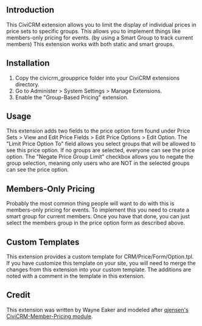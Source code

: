 ## Introduction
This CiviCRM extension allows you to limit the display of individual prices in
price sets to specific groups. This allows you to implement things like
members-only pricing for events. (by using a Smart Group to track current
members) This extension works with both static and smart groups.

## Installation
1. Copy the civicrm_groupprice folder into your CiviCRM extensions directory.
2. Go to Administer > System Settings > Manage Extensions.
3. Enable the "Group-Based Pricing" extension.

## Usage
This extension adds two fields to the price option form found under
Price Sets > View and Edit Price Fields > Edit Price Options > Edit
Option. The "Limit Price Option To" field allows you select groups that will
be allowed to see this price option. If no groups are selected, everyone can
see the price option. The "Negate Price Group Limit" checkbox allows you
to negate the group selection, meaning only users who are NOT in the selected
groups can see the price option.

## Members-Only Pricing
Probably the most common thing people will want to do with this is members-only
pricing for events. To implement this you need to create a smart group for
current members. Once you have that done, you can just select the members group
in the price option form as described above.

## Custom Templates
This extension provides a custom template for CRM/Price/Form/Option.tpl. If you
have customize this template on your site, you will need to merge the changes from
this extension into your custom template. The additions are noted with a comment in
the template in this extension.

## Credit
This extension was written by Wayne Eaker and modeled after
[qjensen's CiviCRM-Member-Pricing module](https://github.com/qjensen/CiviCRM-Member-Pricing).